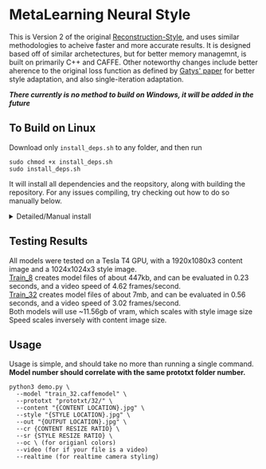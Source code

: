 # MetaLearning Neural Style

This is Version 2 of the original [Reconstruction-Style](https://github.com/JEF1056/Reconstruction-Style), and uses similar methodologies to acheive faster and more accurate results. It is designed based off of similar archetectures, but for better memory managemnt, is built on primarily C++ and CAFFE. Other noteworthy changes include better aherence to the original loss function as defined by [Gatys' paper](https://arxiv.org/abs/1508.06576) for better style adaptation, and also single-iteration adaptation.

***There currently is no method to build on Windows, it will be added in the future***

## To Build on Linux
Download only `install_deps.sh` to any folder, and then run
```
sudo chmod +x install_deps.sh
sudo install_deps.sh
```
It will install all dependencies and the reopsitory, along with building the repository. For any issues compiling, try checking out how to do so manually below.
<details><summary>Detailed/Manual install</summary>
<p>

Make sure CAFFE dependencies (listed below) are installed using `sudo apt-get` or equivalent method on your distributuion of linux
```
libopenblas-dev 
libopencv-dev 
libboost-dev 
libboost-system-dev 
libboost-filesystem-dev 
libboost-regex-dev 
libboost-thread-dev  
libboost-python-dev 
libprotobuf-dev 
protobuf-compiler 
libgflags-dev 
libgoogle-glog-dev 
python-numpy 
python-opencv 
libmpich-dev 
```
then run
```
sudo apt-get update 
sudo apt-get install -y $buildDeps 
```

Next, install CUDA, NCCL, and CUDNN
Install CUDA
```
sudo apt-get install cuda
```
**DON'T FORGET TO SET LD_LIBRRY_PATH and PATH** <br>
Install CUDNN
download .deb package from the [official site](https://developer.nvidia.com/rdp/cudnn-download)
```
sudo dpkg -i {PATH TO CUDNN .deb LOCATION}
```
Install NCCL
```
wget http://github.com/NVIDIA/nccl/archive/master.zip 
unzip master.zip 
cd nccl-master 
make
make install
rm master.zip
rm -rf nccl
rm -r nccl-master
```

Finally, build the repo using the makefile
```
git clone https://github.com/JEF1056/MetaLearning-Neural-Style.git
mv MetaLearning-Neural-Style styletransfer
rm -r styletransfer/build
cd styletransfer
make 
make pycaffe
```

If the build succeds, then the rest of the code can be done on python. <br>
Download the Metalearned pretrained files here:
[Train_8](https://drive.google.com/file/d/1DxTIo8wVLTjEPLrin00ifgOSbr5HKBwK/view?usp=sharing) 
[Train_32](https://drive.google.com/file/d/1jI07ubQBsudvcDV8hNXM5L8n_Oog0dsc/view?usp=sharing)

</p>
</details>

## Testing Results
All models were tested on a Tesla T4 GPU, with a 1920x1080x3 content image and a 1024x1024x3 style image. <br>
[Train_8](https://drive.google.com/file/d/1DxTIo8wVLTjEPLrin00ifgOSbr5HKBwK/view?usp=sharing)  creates model files of about 447kb, and can be evaluated in 0.23 seconds, and a video speed of 4.62 frames/second.<br>
[Train_32](https://drive.google.com/file/d/1jI07ubQBsudvcDV8hNXM5L8n_Oog0dsc/view?usp=sharing) creates model files of about 7mb, and can be evaluated in 0.56 seconds, and a video speed of 3.02 frames/second.<br>
Both models will use ~11.56gb of vram, which scales with style image size<br>Speed scales inversely with content image size.

## Usage
Usage is simple, and should take no more than running a single command. **Model number should correlate with the same prototxt folder number.**
```
python3 demo.py \
  --model "train_32.caffemodel" \
  --prototxt "prototxt/32/" \
  --content "{CONTENT LOCATION}.jpg" \
  --style "{STYLE LOCATION}.jpg" \
  --out "{OUTPUT LOCATION}.jpg" \
  --cr {CONTENT RESIZE RATIO} \
  --sr {STYLE RESIZE RATIO} \
  --oc \ (for origianl colors)
  --video (for if your file is a video)
  --realtime (for realtime camera styling)
```
